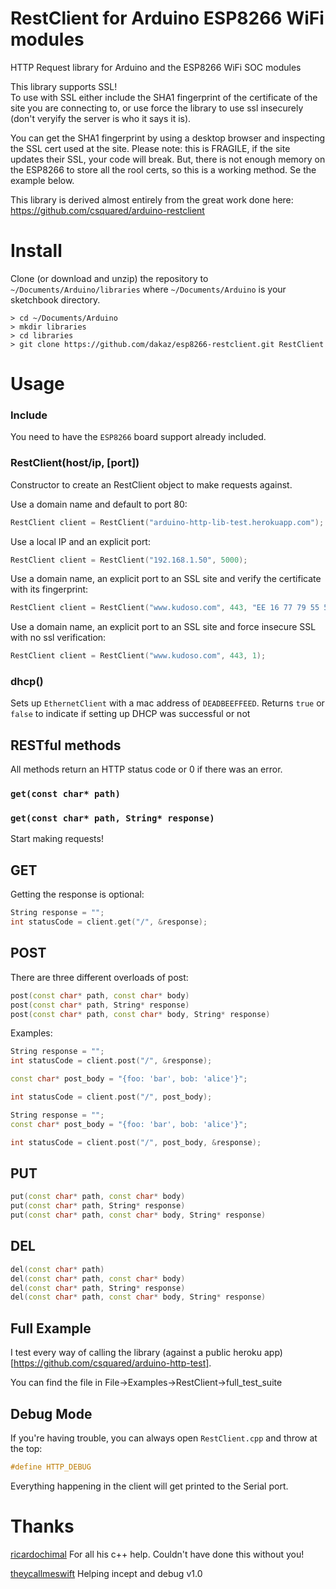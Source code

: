 # RestClient for Arduino ESP8266 WiFi modules

HTTP Request library for Arduino and the ESP8266 WiFi SOC modules

This library supports SSL!  
To use with SSL either include the SHA1 fingerprint of the certificate of the site you are connecting to, or use force the library to use ssl insecurely (don't veryify the server is who it says it is).

You can get the SHA1 fingerprint by using a desktop browser and inspecting the SSL cert used at the site.  Please note: this is FRAGILE, if the site updates their SSL, your code will break.  But, there is not enough memory on the ESP8266 to store all the rool certs, so this is a working method.  Se the example below.

This library is derived almost entirely from the great work done here: https://github.com/csquared/arduino-restclient

# Install

Clone (or download and unzip) the repository to `~/Documents/Arduino/libraries`
where `~/Documents/Arduino` is your sketchbook directory.

    > cd ~/Documents/Arduino
    > mkdir libraries
    > cd libraries
    > git clone https://github.com/dakaz/esp8266-restclient.git RestClient

# Usage

### Include

You need to have the `ESP8266` board support already included.

### RestClient(host/ip, [port])

Constructor to create an RestClient object to make requests against.

Use a domain name and default to port 80:
```c++
RestClient client = RestClient("arduino-http-lib-test.herokuapp.com");
```

Use a local IP and an explicit port:
```c++
RestClient client = RestClient("192.168.1.50", 5000);
```

Use a domain name, an explicit port to an SSL site and verify the certificate with its fingerprint:
```c++
RestClient client = RestClient("www.kudoso.com", 443, "EE 16 77 79 55 58 92 46 FB 18 40 99 2E 17 7E AB 32 0A 4A 88");
```

Use a domain name, an explicit port to an SSL site and force insecure SSL with no ssl verification:
```c++
RestClient client = RestClient("www.kudoso.com", 443, 1);
```

### dhcp()

Sets up `EthernetClient` with a mac address of `DEADBEEFFEED`. Returns `true` or `false` to indicate if setting up DHCP
was successful or not

## RESTful methods

All methods return an HTTP status code or 0 if there was an error.

### `get(const char* path)`
### `get(const char* path, String* response)`

Start making requests!

## GET
Getting the response is optional:
```c++
String response = "";
int statusCode = client.get("/", &response);
```

## POST

There are three different overloads of post:
```c++
post(const char* path, const char* body)
post(const char* path, String* response)
post(const char* path, const char* body, String* response)
```

Examples:
```c++
String response = "";
int statusCode = client.post("/", &response);
```

```c++
const char* post_body = "{foo: 'bar', bob: 'alice'}";

int statusCode = client.post("/", post_body);
```

```c++
String response = "";
const char* post_body = "{foo: 'bar', bob: 'alice'}";

int statusCode = client.post("/", post_body, &response);
```

## PUT

```c++
put(const char* path, const char* body)
put(const char* path, String* response)
put(const char* path, const char* body, String* response)
```

## DEL

```c++
del(const char* path)
del(const char* path, const char* body)
del(const char* path, String* response)
del(const char* path, const char* body, String* response)
```

## Full Example

I test every way of calling the library (against a public heroku app)[https://github.com/csquared/arduino-http-test].

You can find the file in File->Examples->RestClient->full_test_suite

## Debug Mode

If you're having trouble, you can always open `RestClient.cpp` and throw at the top:

```c++
#define HTTP_DEBUG
```

Everything happening in the client will get printed to the Serial port.

# Thanks

[ricardochimal](https://github.com/ricardochimal) For all his c++ help.  Couldn't have done this without you!

[theycallmeswift](https://github.com/theycallmeswift) Helping incept and debug v1.0
